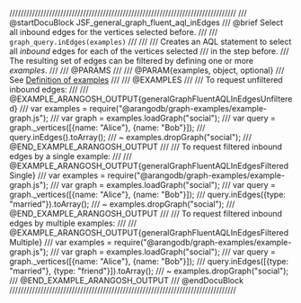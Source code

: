 ////////////////////////////////////////////////////////////////////////////////
/// @startDocuBlock JSF_general_graph_fluent_aql_inEdges
/// @brief Select all inbound edges for the vertices selected before.
///
/// `graph_query.inEdges(examples)`
///
///
/// Creates an AQL statement to select all *inbound* edges for each of the vertices selected
/// in the step before.
/// The resulting set of edges can be filtered by defining one or more *examples*.
///
/// @PARAMS
///
/// @PARAM{examples, object, optional}
/// See [Definition of examples](#definition-of-examples)
///
/// @EXAMPLES
///
/// To request unfiltered inbound edges:
///
/// @EXAMPLE_ARANGOSH_OUTPUT{generalGraphFluentAQLInEdgesUnfiltered}
///   var examples = require("@arangodb/graph-examples/example-graph.js");
///   var graph = examples.loadGraph("social");
///   var query = graph._vertices([{name: "Alice"}, {name: "Bob"}]);
///   query.inEdges().toArray();
/// ~ examples.dropGraph("social");
/// @END_EXAMPLE_ARANGOSH_OUTPUT
///
/// To request filtered inbound edges by a single example:
///
/// @EXAMPLE_ARANGOSH_OUTPUT{generalGraphFluentAQLInEdgesFilteredSingle}
///   var examples = require("@arangodb/graph-examples/example-graph.js");
///   var graph = examples.loadGraph("social");
///   var query = graph._vertices([{name: "Alice"}, {name: "Bob"}]);
///   query.inEdges({type: "married"}).toArray();
/// ~ examples.dropGraph("social");
/// @END_EXAMPLE_ARANGOSH_OUTPUT
///
/// To request filtered inbound edges by multiple examples:
///
/// @EXAMPLE_ARANGOSH_OUTPUT{generalGraphFluentAQLInEdgesFilteredMultiple}
///   var examples = require("@arangodb/graph-examples/example-graph.js");
///   var graph = examples.loadGraph("social");
///   var query = graph._vertices([{name: "Alice"}, {name: "Bob"}]);
///   query.inEdges([{type: "married"}, {type: "friend"}]).toArray();
/// ~ examples.dropGraph("social");
/// @END_EXAMPLE_ARANGOSH_OUTPUT
/// @endDocuBlock
////////////////////////////////////////////////////////////////////////////////